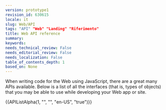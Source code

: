 ```yaml
---
version: prototype1
revision_id: 630615
locale: it
slug: Web/API
tags: "API" "Web" "Landing" "Riferimento"
title: Web API reference
summary: 
keywords: 
needs_technical_review: False
needs_editorial_review: False
needs_localization: False
table_of_contents_depth: 1
based_on: None
---
```

<p>When writing code for the Web using JavaScript, there are a great many APIs available. Below is a list of all the interfaces (that is, types of objects) that you may be able to use while developing your Web app or site.</p>
<div>
 <div>
  {{APIListAlpha(1, "", "", "en-US", "true")}}</div>
</div>
<p>&nbsp;</p>

